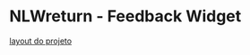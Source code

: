 # NLWreturn - Feedback Widget

[layout do projeto](https://www.figma.com/file/2eMF7DAv7zD9Gm8sS5Asxn/Feedback-Widget-(Community)?node-id=113%3A1918)
